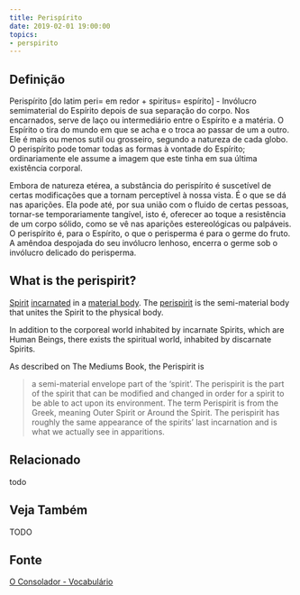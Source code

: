 ```yaml
---
title: Perispírito
date: 2019-02-01 19:00:00
topics:
- perspirito
---
```


## Definição
Perispírito [do latim peri= em redor + spiritus= espírito] - Invólucro
semimaterial do Espírito depois de sua separação do corpo. Nos encarnados,
serve de laço ou intermediário entre o Espírito e a matéria. O Espírito o tira
do mundo em que se acha e o troca ao passar de um a outro. Ele é mais ou menos
sutil ou grosseiro, segundo a natureza de cada globo. O perispírito pode tomar
todas as formas à vontade do Espírito; ordinariamente ele assume a imagem que
este tinha em sua última existência corporal.

Embora de natureza etérea, a substância do perispírito é suscetível de certas
modificações que a tornam perceptível à nossa vista. É o que se dá nas
aparições. Ela pode até, por sua união com o fluido de certas pessoas,
tornar-se temporariamente tangível, isto é, oferecer ao toque a resistência de
um corpo sólido, como se vê nas aparições estereológicas ou palpáveis. O
perispírito é, para o Espírito, o que o perisperma é para o germe do fruto. A
amêndoa despojada do seu invólucro lenhoso, encerra o germe sob o invólucro
delicado do perisperma.

## What is the perispirit?
[Spirit](/about/spirits) [incarnated](/about/incarnation) in a [material body](/about/physical-body). The [perispirit](/about/perispirit) is the semi-material body that unites the Spirit to the physical body.

In addition to the corporeal world inhabited by incarnate Spirits, which are Human Beings, there exists the spiritual world, inhabited by discarnate Spirits.

As described on The Mediums Book, the Perispirit is

> a semi-material envelope part of the ‘spirit’. The perispirit is the part of the spirit that can be modified and changed in order for a spirit to be able to act upon its environment. The term Perispirit is from the Greek, meaning Outer Spirit or Around the Spirit. The perispirit has roughly the same appearance of the spirits’ last incarnation and is what we actually see in apparitions. 

## Relacionado
todo

## Veja Também
TODO

## Fonte
[O Consolador - Vocabulário](http://www.oconsolador.com.br/linkfixo/vocabulario/principal.html)
